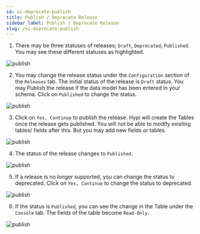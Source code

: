 ```yaml
---
id: ui-deprecate-publish
title: Publish / Deprecate Release
sidebar_label: Publish / Deprecate Release
slug: /ui-deprecate-publish
---
```


1. There may be three statuses of releases; `Draft`, `Deprecated`, `Published`. You may see these different statuses as highlighted.

![publish](/img/UI-Publish-1.png)

2. You may change the release status under the `Configuration` section of the `Releases` tab. The initial status of the release is `Draft` status. You may Publish the release if the data model has been entered in your schema. Click on `Published` to change the status.

![publish](/img/UI-Publish-2.png)

3. Click on `Yes, Continue` to publish the release. Hypi will create the Tables once the release gets published. You will not be able to modify existing tables/ fields after this. But you may add new fields or tables.

![publish](/img/UI-Publish-3.png)

4. The status of the release changes to `Published.`

![publish](/img/UI-Publish-4.png)

5. If a release is no longer supported, you can change the status to deprecated. Click on `Yes, Continue` to change the status to deprecated.

![publish](/img/UI-Publish-5.png)

6. If the status is `Published`, you can see the change in the Table under the `Console` tab. The fields of the table become `Read-Only.`

![publish](/img/UI-Publish-6.png)
